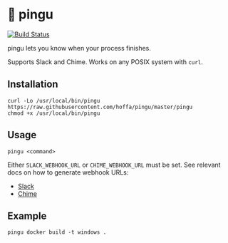 # :penguin: pingu

[![Build Status](https://travis-ci.org/hoffa/pingu.svg?branch=master)](https://travis-ci.org/hoffa/pingu)

pingu lets you know when your process finishes.

Supports Slack and Chime. Works on any POSIX system with `curl`.


## Installation

```shell
curl -Lo /usr/local/bin/pingu https://raw.githubusercontent.com/hoffa/pingu/master/pingu
chmod +x /usr/local/bin/pingu
```

## Usage

```shell
pingu <command>
```

Either `SLACK_WEBHOOK_URL` or `CHIME_WEBHOOK_URL` must be set. See relevant docs on how to generate webhook URLs:
- [Slack](https://api.slack.com/incoming-webhooks)
- [Chime](https://docs.aws.amazon.com/chime/latest/ug/webhooks.html)

## Example

```shell
pingu docker build -t windows .
```
